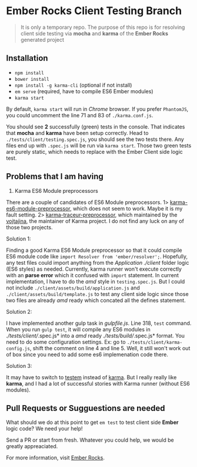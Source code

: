 # Ember Rocks Client Testing Branch

> It is only a temporary repo. The purpose of this repo is for resolving client side testing via **mocha** and **karma** of the **Ember Rocks** generated project


## Installation

* `npm install`
* `bower install`
* `npm install -g karma-cli` (optional if not install)
* `em serve` (required, have to compile ES6 Ember modules)
* `karma start`

By default, `karma start` will run in *Chrome* browser. If you prefer `PhantomJS`, you could uncomment the line 71 and 83 of `./karma.conf.js`.

You should see **2** successfully (green) tests in the console. That indicates that **mocha** and **karma** have been setup correctly. Head to `./tests/client/testing.spec.js`, you should see the two tests there. Any files end up with `.spec.js` will be run via `karma start`. Those two green tests are purely static, which needs to replace with the Ember Client side logic test.


## Problems that I am having

1.  Karma ES6 Module preprocessors

There are a couple of candidates of ES6 Module preprocessors. 1> [karma-es6-module-preprocessor](https://github.com/Attamusc/karma-es6-module-preprocessor), which does not seem to work. Maybe it is my fault setting.  2> [karma-traceur-preprocessor](https://github.com/karma-runner/karma-traceur-preprocessor), which maintained by the [vojtajina](https://github.com/vojtajina), the maintainer of Karma project. I do not find any luck on any of those two projects. 

Solution 1: 

Finding a good Karma ES6 Module preprocessor so that it could compile ES6 module code like `import Resolver from 'ember/resolver';`. Hopefully, any test files could import anything from the *Application* *./client* folder logic (ES6 styles) as needed. Currently, karma runner won't execute correctly with an **parse error** which it confused with `import` statement. In current implementation, I have to do the *amd* style in `testing.spec.js`. But I could not include `./client/assets/build/application.js` and `./client/assets/build/template.js` to test any client side logic since those two files are already *amd* ready which concated all the defines statement.

Solution 2: 

I have implemented another gulp task in *gulpfile.js*. Line 318, `test` command. When you run `gulp test`, it will compile any ES6 modules in *./tests/client/*.spec.js* into a *amd* ready *./tests/build/*.spec.js* format. You need to do some configuration settings. Ex:  go to `./tests/client/karma-config.js`, shift the comment on line 4 and line 5. Well, it still won't work out of box since you need to add some es6 implemenation code there. 

Solution 3: 

It may have to switch to [testem](https://github.com/airportyh/testem) instead of [karma](https://github.com/karma-runner/karma). But I really really like **karma**, and I had a lot of successful stories with Karma runner (without ES6 modules). 


## Pull Requests or Sugguestions are needed

What should we do at this point to get `em test` to test client side **Ember** logic code? We need your help!

Send a PR or start from fresh. Whatever you could help, we would be greatly appreaciated. 


For more information, visit [Ember Rocks](https://github.com/mattma/ember-rocks).
